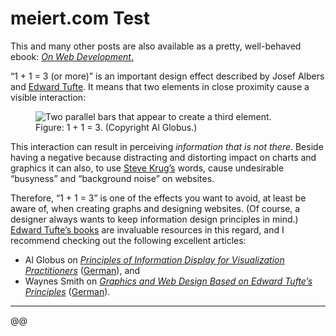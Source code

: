 # meiert.com Test

<p class="note">This and many other posts are also available as a pretty, well-behaved ebook: <a href="https://www.amazon.com/dp/B010PQPT90/?tag=meiert-20"><cite>On Web Development</cite>.</a></p>

“1 + 1 = 3 (or more)” is an important design effect described by Josef Albers and [Edward Tufte](https://www.edwardtufte.com/). It means that two elements in close proximity cause a visible interaction:

<figure>
	<img src="https://meiert.com/media/2007/1+1=3.gif" alt="Two parallel bars that appear to create a third element." loading="lazy">
	<figcaption>Figure: 1 + 1 = 3. (Copyright Al Globus.)</figcaption>
</figure>

This interaction can result in perceiving _information that is not there_. Beside having a negative because distracting and distorting impact on charts and graphics it can also, to use [Steve Krug’s](https://sensible.com/) words, cause undesirable “busyness” and “background noise” on websites.

Therefore, “1 + 1 = 3” is one of the effects you want to avoid, at least be aware of, when creating graphs and designing websites. (Of course, a designer always wants to keep information design principles in mind.) [Edward Tufte’s books](https://www.amazon.com/gp/search?ie=UTF8&camp=1789&creative=9325&index=books&keywords=edward+tufte&linkCode=ur2&tag=meiert-20&linkId=KSL5KZCJ42GG6GV3) are invaluable resources in this regard, and I recommend checking out the following excellent articles:

* Al Globus on [<cite>Principles of Information Display for Visualization Practitioners</cite>](https://web.archive.org/web/20070111090247/http://www2.cs.uregina.ca/~rbm/cs100/notes/spreadsheets/tufte_paper.html) ([German](/de/publications/translations/uregina.ca/tufte/)), and
* Waynes Smith on [<cite>Graphics and Web Design Based on Edward Tufte’s Principles</cite>](https://web.archive.org/web/20070105162518/http://www.washington.edu/computing/training/561/zz-tufte.html) ([German](/de/publications/translations/washington.edu/tufte/)).

* * *

@@